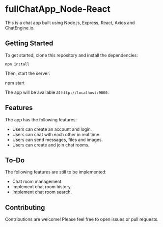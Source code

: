 # fullChatApp_Node-React

This is a chat app built using Node.js, Express, React, Axios and ChatEngine.io.

## Getting Started

To get started, clone this repository and install the dependencies:

```npm install```

Then, start the server:

npm start

The app will be available at `http://localhost:9000`.

## Features

The app has the following features:

* Users can create an account and login.
* Users can chat with each other in real time.
* Users can send messages, files and images.
* Users can create and join chat rooms.

## To-Do

The following features are still to be implemented:

* Chat room management
* Implement chat room history.
* Implement chat room search.

## Contributing

Contributions are welcome! Please feel free to open issues or pull requests.
